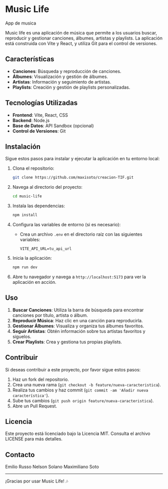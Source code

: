 # Music Life

App de musica



Music life es una aplicación de música que permite a los usuarios buscar, reproducir y gestionar canciones, álbumes, artistas y playlists. La aplicación está construida con Vite y React, y utiliza Git para el control de versiones.

## Características

- **Canciones**: Búsqueda y reproducción de canciones.
- **Álbumes**: Visualización y gestión de álbumes.
- **Artistas**: Información y seguimiento de artistas.
- **Playlists**: Creación y gestión de playlists personalizadas.

## Tecnologías Utilizadas

- **Frontend**: Vite, React, CSS
- **Backend**: Node.js
- **Base de Datos**: API Sandbox (opcional)
- **Control de Versiones**: Git

## Instalación

Sigue estos pasos para instalar y ejecutar la aplicación en tu entorno local:

1. Clona el repositorio:
    ```bash
    git clone https://github.com/maxisoto/creacion-TIF.git
    ```

2. Navega al directorio del proyecto:
    ```bash
    cd music-life
    ```

3. Instala las dependencias:
    ```bash
    npm install
    ```

4. Configura las variables de entorno (si es necesario):
    - Crea un archivo `.env` en el directorio raíz con las siguientes variables:
        ```env
        VITE_API_URL=tu_api_url
        ```

5. Inicia la aplicación:
    ```bash
    npm run dev
    ```

6. Abre tu navegador y navega a `http://localhost:5173` para ver la aplicación en acción.

## Uso

1. **Buscar Canciones**: Utiliza la barra de búsqueda para encontrar canciones por título, artista o álbum.
2. **Reproducir Música**: Haz clic en una canción para reproducirla.
3. **Gestionar Álbumes**: Visualiza y organiza tus álbumes favoritos.
4. **Seguir Artistas**: Obtén información sobre tus artistas favoritos y síguelos.
5. **Crear Playlists**: Crea y gestiona tus propias playlists.

## Contribuir

Si deseas contribuir a este proyecto, por favor sigue estos pasos:

1. Haz un fork del repositorio.
2. Crea una nueva rama (`git checkout -b feature/nueva-caracteristica`).
3. Realiza tus cambios y haz commit (`git commit -am 'Añadir nueva característica'`).
4. Sube tus cambios (`git push origin feature/nueva-caracteristica`).
5. Abre un Pull Request.

## Licencia

Este proyecto está licenciado bajo la Licencia MIT. Consulta el archivo LICENSE para más detalles.

## Contacto

Emilio Russo
Nelson Solano
Maximiliano Soto

---

¡Gracias por usar Music Life! 🎶
